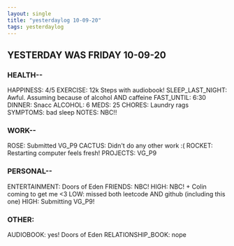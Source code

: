 ```yaml
---
layout: single
title: "yesterdaylog 10-09-20"
tags: yesterdaylog
---
```



## YESTERDAY WAS FRIDAY 10-09-20

### HEALTH--

HAPPINESS: 4/5
EXERCISE: 12k Steps with audiobook!
SLEEP_LAST_NIGHT: Awful. Assuming because of alcohol AND caffeine 
FAST_UNTIL: 6:30
DINNER: Snacc
ALCOHOL: 6
MEDS: 25
CHORES: Laundry rags
SYMPTOMS: bad sleep
NOTES: NBC!!

### WORK--

ROSE: Submitted VG_P9
CACTUS: Didn't do any other work :( 
ROCKET: Restarting computer feels fresh!
PROJECTS: VG_P9

### PERSONAL--

ENTERTAINMENT: Doors of Eden
FRIENDS: NBC!
HIGH: NBC! + Colin coming to get me <3 
LOW: missed both leetcode AND github (including this one)
HIGH: Submitting VG_P9!

### OTHER:

AUDIOBOOK: yes! Doors of Eden
RELATIONSHIP_BOOK: nope
